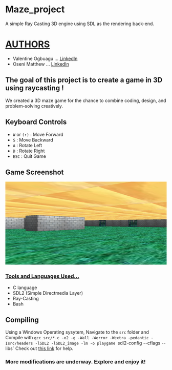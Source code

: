 # Maze_project
A simple Ray Casting 3D engine using SDL as the rendering back-end.

# <u>AUTHORS</u>
- Valentine Ogbuagu ... [LinkedIn](http://www.linkedin.com/in/valentine-ogbuagu-79b977172)
- Oseni Matthew ... [LinkedIn](https://www.linkedin.com/in/oseni-matthew-025b4a283/) 

## The goal of this project is to create a game in 3D using raycasting !
We created a 3D maze game for the chance to combine coding, design, and problem-solving creatively.

## Keyboard Controls
- `W` or `(↑)` : Move Forward
- `S`   : Move Backward
- `A`   : Rotate Left 
- `D`   : Rotate Right 
- `ESC` : Quit Game

## Game Screenshot

![maze2](https://github.com/Osenimatthew/Rough_work/blob/master/images/maze2.png)

### <u>Tools and Languages Used...</u>
- C language
- SDL2 (Simple Directmedia Layer)
- Ray-Casting
- Bash

## Compiling
Using a Windows Operating sysytem, Navigate to the `src` folder and Compile with 
`gcc src/*.c -o2 -g -Wall -Werror -Wextra -pedantic -Isrc/headers -lSDL2 -lSDL2_image -lm -o playgame `sdl2-config --cflags --libs`
Check out [this link](https://www.matsson.com/prog/sdl2-mingw-w64-tutorial.php#:~:text=the%20gcc%20command.-,Step%202%3A%20Installing%20SDL2,library%20for%20Windows%20using%20MinGW.&text=After%20extracting%20the%20contents%20using,bit%20version%20of%20the%20library) for help.

### More modifications are underway. Explore and enjoy it!
